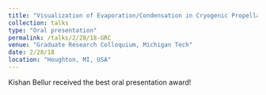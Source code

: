 ```yaml
---
title: "Visualization of Evaporation/Condensation in Cryogenic Propellants"
collection: talks
type: "Oral presentation"
permalink: /talks/2/28/18-GRC
venue: "Graduate Research Colloquium, Michigan Tech"
date: 2/28/18
location: "Houghton, MI, USA"
---
```


Kishan Bellur received the best oral presentation award!
